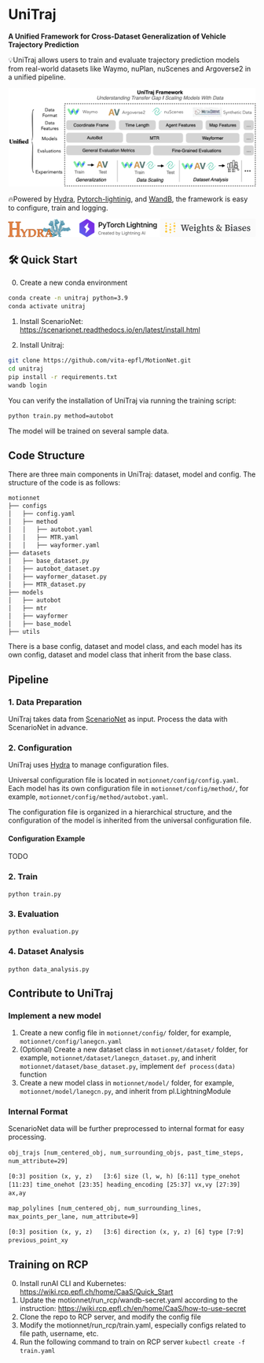 # UniTraj

**A Unified Framework for Cross-Dataset Generalization of Vehicle Trajectory Prediction**

💡UniTraj allows users to train and evaluate trajectory prediction models from real-world datasets like Waymo, nuPlan, 
nuScenes and Argoverse2 in a unified pipeline. 

![system](docs/assets/framework.png)

🔥Powered by [Hydra](https://hydra.cc/docs/intro/), [Pytorch-lightinig](https://lightning.ai/docs/pytorch/stable/), and [WandB](https://wandb.ai/site), the framework is easy to configure, train and logging.

![system](docs/assets/support.png)

## 🛠 Quick Start
0. Create a new conda environment
```bash
conda create -n unitraj python=3.9
conda activate unitraj
```
1. Install ScenarioNet: https://scenarionet.readthedocs.io/en/latest/install.html

2. Install Unitraj:
```bash
git clone https://github.com/vita-epfl/MotionNet.git
cd unitraj
pip install -r requirements.txt
wandb login
```

You can verify the installation of UniTraj via running the training script:
```bash
python train.py method=autobot
```
The model will be trained on several sample data.

## Code Structure
There are three main components in UniTraj: dataset, model and config.
The structure of the code is as follows:
```
motionnet
├── configs
│   ├── config.yaml
│   ├── method
│   │   ├── autobot.yaml
│   │   ├── MTR.yaml
│   │   ├── wayformer.yaml
├── datasets
│   ├── base_dataset.py
│   ├── autobot_dataset.py
│   ├── wayformer_dataset.py
│   ├── MTR_dataset.py
├── models
│   ├── autobot
│   ├── mtr
│   ├── wayformer
│   ├── base_model
├── utils
```
There is a base config, dataset and model class, and each model has its own config, dataset and model class that inherit from the base class.

## Pipeline
### 1. Data Preparation
UniTraj takes data from [ScenarioNet](https://github.com/metadriverse/scenarionet) as input. Process the data with ScenarioNet in advance.

### 2. Configuration
UniTraj uses [Hydra](https://hydra.cc/docs/intro/) to manage configuration files.

Universal configuration file is located in `motionnet/config/config.yaml`.
Each model has its own configuration file in `motionnet/config/method/`, for example, `motionnet/config/method/autobot.yaml`.

The configuration file is organized in a hierarchical structure, and the configuration of the model is inherited from the universal configuration file.

#### Configuration Example
TODO

### 2. Train
```python train.py```

### 3. Evaluation
```python evaluation.py```

### 4. Dataset Analysis
```python data_analysis.py```


## Contribute to UniTraj
### Implement a new model
1. Create a new config file in `motionnet/config/` folder, for example, `motionnet/config/lanegcn.yaml`
2. (Optional) Create a new dataset class in `motionnet/dataset/` folder, for example, `motionnet/dataset/lanegcn_dataset.py`, and inherit `motionnet/dataset/base_dataset.py`, implement `def process(data)` function
2. Create a new model class in `motionnet/model/` folder, for example, `motionnet/model/lanegcn.py`, and inherit from pl.LightningModule

### Internal Format
ScenarioNet data will be further preprocessed to internal format for easy processing. 

``obj_trajs [num_centered_obj, num_surrounding_objs, past_time_steps, num_attribute=29]
``

``
[0:3] position (x, y, z)  
[3:6] size (l, w, h)
[6:11] type_onehot
[11:23] time_onehot
[23:35] heading_encoding
[25:37] vx,vy
[27:39] ax,ay
``

``
map_polylines [num_centered_obj, num_surrounding_lines, max_points_per_lane, num_attribute=9]
``

``
[0:3] position (x, y, z)  
[3:6] direction (x, y, z)
[6] type
[7:9] previous_point_xy 
``

## Training on RCP
0. Install runAI CLI and Kubernetes: https://wiki.rcp.epfl.ch/home/CaaS/Quick_Start
1. Update the motionnet/run_rcp/wandb-secret.yaml according to the instruction: https://wiki.rcp.epfl.ch/en/home/CaaS/how-to-use-secret 
2. Clone the repo to RCP server, and modify the config file
3. Modify the motionnet/run_rcp/train.yaml, especially configs related to file path, username, etc.
3. Run the following command to train on RCP server
```kubectl create -f train.yaml```

